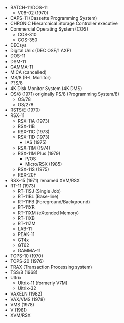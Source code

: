 - BATCH-11/DOS-11
	- V08-02 (1970)
- CAPS-11 (Cassette Programming System)
- CHRONIC Hierarchical Storage Controller executive
- Commercial Operating System (COS)
	- COS-310
	- COS-350
- DECsys
- Digital Unix (DEC OSF/1 AXP)
- DOS-11
- DSM-11
- GAMMA-11
- MICA (cancelled)
- MS/8 (R-L Monitor)
- P?S/8
- 4K Disk Monitor System (4K DMS)
- OS/8 (1971) originally PS/8 (Programming System/8)
	- OS/78
	- OS/278
- RSTS/E (1970)
- RSX-11
	- RSX-11A (1973)
	- RSX-11B
	- RSX-11C (1973)
	- RSX-11D (1973)
		- IAS (1975)
	- RSX-11M (1974)
	- RSX-11M Plus (1979)
		- P/OS
		- Micro/RSX (1985)
	- RSX-11S (1975)
	- RSX-20F
- RSX-15 (1971) renamed XVM/RSX
- RT-11 (1973)
	- RT-11SJ (Single Job)
	- RT-11BL (Base-line)
	- RT-11FB (Foreground/Background)
	- RT-11XB
	- RT-11XM (eXtended Memory)
	- RT-11XB
	- RT-11ZM
	- LAB-11
	- PEAK-11
	- GT4x
	- GT62
	- GAMMA-11
- TOPS-10 (1970)
- TOPS-20 (1976)
- TRAX (Transaction Processing system)
- TSS/8 (1968)
- Ultrix
	- Ultrix-11 (formerly V7M)
	- Ultrix-32
- VAXELN (1982)
- VAX/VMS (1978)
- VMS (1978)
- V (1981)
- XVM/RSX
